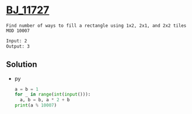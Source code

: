 # [BJ_11727](https://acmicpc.net/problem/11727)

```en
Find number of ways to fill a rectangle using 1x2, 2x1, and 2x2 tiles MOD 10007

```

```txt
Input: 2
Output: 3
```

## Solution

* py

  ```py
  a = b = 1
  for _ in range(int(input())):
    a, b = b, a * 2 + b
  print(a % 10007)
  ```
